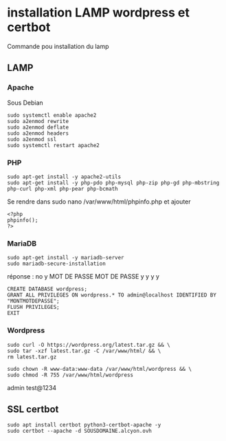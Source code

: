 # installation LAMP wordpress et certbot

Commande pou installation du lamp

## LAMP

### Apache

Sous Debian
```sudo apt-get install -y apache2
sudo systemctl enable apache2
sudo a2enmod rewrite
sudo a2enmod deflate
sudo a2enmod headers
sudo a2enmod ssl
sudo systemctl restart apache2
```

### PHP

```
sudo apt-get install -y apache2-utils
sudo apt-get install -y php-pdo php-mysql php-zip php-gd php-mbstring php-curl php-xml php-pear php-bcmath
```

Se rendre dans sudo nano /var/www/html/phpinfo.php et ajouter

```
<?php
phpinfo();
?>
```

### MariaDB

```
sudo apt-get install -y mariadb-server
sudo mariadb-secure-installation
```
réponse :
no
y
MOT DE PASSE
MOT DE PASSE
y
y
y
y

```
CREATE DATABASE wordpress;
GRANT ALL PRIVILEGES ON wordpress.* TO admin@localhost IDENTIFIED BY "MONTMOTDEPASSE";
FLUSH PRIVILEGES;
EXIT
```

### Wordpress

```
sudo curl -O https://wordpress.org/latest.tar.gz && \
sudo tar -xzf latest.tar.gz -C /var/www/html/ && \
rm latest.tar.gz
```
```
sudo chown -R www-data:www-data /var/www/html/wordpress && \
sudo chmod -R 755 /var/www/html/wordpress
```
admin
test@1234

## SSL certbot

```
sudo apt install certbot python3-certbot-apache -y
sudo certbot --apache -d SOUSDOMAINE.alcyon.ovh
